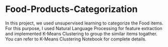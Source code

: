# Food-Products-Categorization
In this project, we used unsupervised learning to categorize the Food items. For this purpose, I used Natural Language Processing for feature extraction and implemented K-Means Clustering  to group the similar items togather. You can refer to K-Means Clustering Notebook for complete details.

